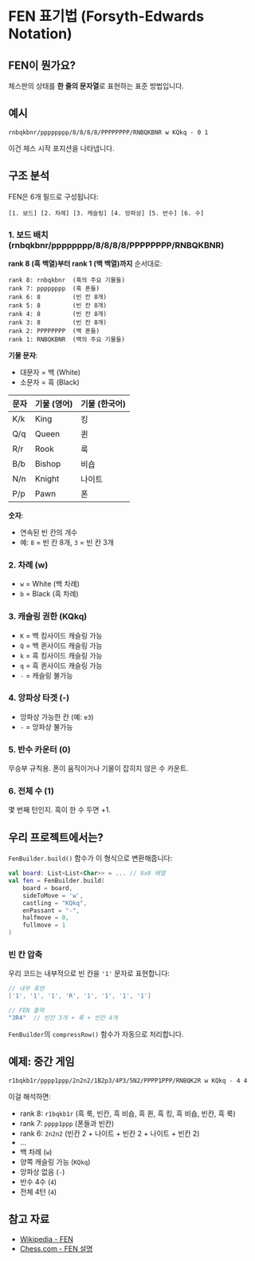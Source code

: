 # FEN 표기법 (Forsyth-Edwards Notation)

## FEN이 뭔가요?

체스판의 상태를 **한 줄의 문자열**로 표현하는 표준 방법입니다.

## 예시

```
rnbqkbnr/pppppppp/8/8/8/8/PPPPPPPP/RNBQKBNR w KQkq - 0 1
```

이건 체스 시작 포지션을 나타냅니다.

## 구조 분석

FEN은 6개 필드로 구성됩니다:

```
[1. 보드] [2. 차례] [3. 캐슬링] [4. 앙파상] [5. 반수] [6. 수]
```

### 1. 보드 배치 (rnbqkbnr/pppppppp/8/8/8/8/PPPPPPPP/RNBQKBNR)

**rank 8 (흑 백열)부터 rank 1 (백 백열)까지** 순서대로:

```
rank 8: rnbqkbnr  (흑의 주요 기물들)
rank 7: pppppppp  (흑 폰들)
rank 6: 8         (빈 칸 8개)
rank 5: 8         (빈 칸 8개)
rank 4: 8         (빈 칸 8개)
rank 3: 8         (빈 칸 8개)
rank 2: PPPPPPPP  (백 폰들)
rank 1: RNBQKBNR  (백의 주요 기물들)
```

**기물 문자**:
- 대문자 = 백 (White)
- 소문자 = 흑 (Black)

| 문자 | 기물 (영어) | 기물 (한국어) |
|------|------------|--------------|
| K/k  | King       | 킹           |
| Q/q  | Queen      | 퀸           |
| R/r  | Rook       | 룩           |
| B/b  | Bishop     | 비숍         |
| N/n  | Knight     | 나이트       |
| P/p  | Pawn       | 폰           |

**숫자**:
- 연속된 빈 칸의 개수
- 예: `8` = 빈 칸 8개, `3` = 빈 칸 3개

### 2. 차례 (w)

- `w` = White (백 차례)
- `b` = Black (흑 차례)

### 3. 캐슬링 권한 (KQkq)

- `K` = 백 킹사이드 캐슬링 가능
- `Q` = 백 퀸사이드 캐슬링 가능
- `k` = 흑 킹사이드 캐슬링 가능
- `q` = 흑 퀸사이드 캐슬링 가능
- `-` = 캐슬링 불가능

### 4. 앙파상 타겟 (-)

- 앙파상 가능한 칸 (예: `e3`)
- `-` = 앙파상 불가능

### 5. 반수 카운터 (0)

무승부 규칙용. 폰이 움직이거나 기물이 잡히지 않은 수 카운트.

### 6. 전체 수 (1)

몇 번째 턴인지. 흑이 한 수 두면 +1.

## 우리 프로젝트에서는?

`FenBuilder.build()` 함수가 이 형식으로 변환해줍니다:

```kotlin
val board: List<List<Char>> = ... // 8x8 배열
val fen = FenBuilder.build(
    board = board,
    sideToMove = 'w',
    castling = "KQkq",
    enPassant = "-",
    halfmove = 0,
    fullmove = 1
)
```

### 빈 칸 압축

우리 코드는 내부적으로 빈 칸을 `'1'` 문자로 표현합니다:

```kotlin
// 내부 표현
['1', '1', '1', 'R', '1', '1', '1', '1']

// FEN 출력
"3R4"  // 빈칸 3개 + 룩 + 빈칸 4개
```

`FenBuilder`의 `compressRow()` 함수가 자동으로 처리합니다.

## 예제: 중간 게임

```
r1bqkb1r/pppp1ppp/2n2n2/1B2p3/4P3/5N2/PPPP1PPP/RNBQK2R w KQkq - 4 4
```

이걸 해석하면:
- rank 8: `r1bqkb1r` (흑 룩, 빈칸, 흑 비숍, 흑 퀸, 흑 킹, 흑 비숍, 빈칸, 흑 룩)
- rank 7: `pppp1ppp` (폰들과 빈칸)
- rank 6: `2n2n2` (빈칸 2 + 나이트 + 빈칸 2 + 나이트 + 빈칸 2)
- ...
- 백 차례 (`w`)
- 양쪽 캐슬링 가능 (`KQkq`)
- 앙파상 없음 (`-`)
- 반수 4수 (`4`)
- 전체 4턴 (`4`)

## 참고 자료

- [Wikipedia - FEN](https://en.wikipedia.org/wiki/Forsyth%E2%80%93Edwards_Notation)
- [Chess.com - FEN 설명](https://www.chess.com/terms/fen-chess)
